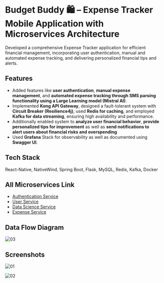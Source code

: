 # Budget Buddy 🛍️ – Expense Tracker Mobile Application with Microservices Architecture

Developed a comprehensive Expense Tracker application for efficient financial management, incorporating user authentication, manual and automated expense tracking, and delivering personalized financial tips and alerts.

## Features

- Added features like **user authentication**, **manual expense management**, and **automated expense tracking through SMS parsing functionality using a Large Learning model (Mistral AI)**.
- Implemented **Kong API Gateway**, designed a fault-tolerant system with **Circuit Breaker (Resilience4j)**, used **Redis for
caching**, and employed **Kafka for data streaming**, ensuring high availability and performance.
- Additionally enabled system to **analyze user financial behavior**, **provide personalized tips for improvement** as well as **send notifications to alert users about financial risks and overspending**
- Used **Grafana** Stack for observability as well as documented using **Swagger UI**.

## Tech Stack

React-Native, NativeWind, Spring Boot, Flask, MySQL, Redis, Kafka, Docker

## All Microservices Link

- [Authentication Service](https://github.com/chandankrr/auth-service)
- [User Service](https://github.com/chandankrr/user-service)
- [Data Science Service](https://github.com/chandankrr/data-science-service)
- [Expense Service](https://github.com/chandankrr/expense-service)

## Data Flow Diagram
![03](https://github.com/user-attachments/assets/2721b152-fcd4-4476-94fd-9a006258e35e)


## Screenshots
![01](https://github.com/user-attachments/assets/8b39cb3a-93fd-4e00-9350-7f027e6d3d31)


![02](https://github.com/user-attachments/assets/ee9983ce-6d2f-4aa6-928b-6f77829a93e6)

